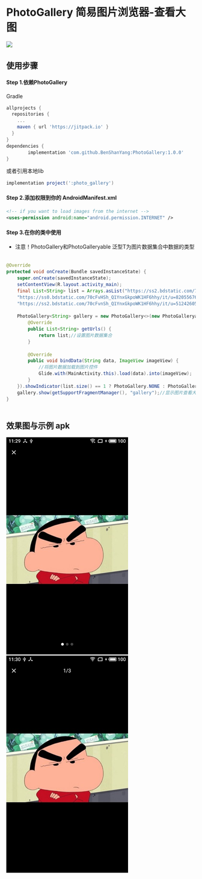 # PhotoGallery 简易图片浏览器-查看大图
[![](https://jitpack.io/v/BenShanYang/PhotoGallery.svg)](https://jitpack.io/#BenShanYang/PhotoGallery)

## 使用步骤

#### Step 1.依赖PhotoGallery
Gradle
```groovy
allprojects {
  repositories {
    ...
    maven { url 'https://jitpack.io' }
  }
}
dependencies {
        implementation 'com.github.BenShanYang:PhotoGallery:1.0.0'
}
```
或者引用本地lib
```groovy
implementation project(':photo_gallery')
```

#### Step 2.添加权限到你的 AndroidManifest.xml
```xml
<!-- if you want to load images from the internet -->
<uses-permission android:name="android.permission.INTERNET" /> 
```

#### Step 3.在你的类中使用

- 注意！PhotoGallery<T>和PhotoGalleryable<T> 泛型T为图片数据集合中数据的类型

```java

@Override
protected void onCreate(Bundle savedInstanceState) {
    super.onCreate(savedInstanceState);
    setContentView(R.layout.activity_main);
    final List<String> list = Arrays.asList("https://ss2.bdstatic.com/70cFvnSh_Q1YnxGkpoWK1HF6hhy/it/u=518565351,741314501&fm=26&gp=0.jpg", 
    "https://ss0.bdstatic.com/70cFvHSh_Q1YnxGkpoWK1HF6hhy/it/u=820556762,652942924&fm=26&gp=0.jpg", 
    "https://ss2.bdstatic.com/70cFvnSh_Q1YnxGkpoWK1HF6hhy/it/u=512426052,3777200390&fm=26&gp=0.jpg");
    
    PhotoGallery<String> gallery = new PhotoGallery<>(new PhotoGalleryable<String>() {
        @Override
        public List<String> getUrls() {
            return list;//设置图片数据集合
        }

        @Override
        public void bindData(String data, ImageView imageView) {
            //将图片数据加载到图片控件
            Glide.with(MainActivity.this).load(data).into(imageView);
        }
    }).showIndicator(list.size() == 1 ? PhotoGallery.NONE : PhotoGallery.CIRCLE).setCurrentItem(1);
    gallery.show(getSupportFragmentManager(), "gallery");//显示图片查看大图
}
    
```


## 效果图与示例 apk


![photo_gallery1](https://github.com/BenShanYang/PhotoGallery/blob/main/image_demo/1.jpg)
![photo_gallery2](https://github.com/BenShanYang/PhotoGallery/blob/main/image_demo/2.jpg)
